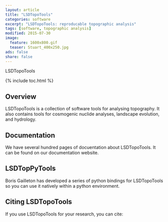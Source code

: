 ```yaml
---
layout: article
title: "LSDTopoTools"
categories: software
excerpt: "LSDTopoTools: reproducable topographic analysis"
tags: [software, topographic analysis]
modified: 2015-07-30
image:
  feature: 1600x800.gif
  teaser: Stuart_400x250.jpg
ads: false
share: false
---
```


LSDTopoTools

{% include toc.html %}

## Overview

LSDTopoTools is a collection of software tools for analysing topography. It also contains tools for cosmogenic nuclide analyses, landscape evolution, and hydrology. 

## Documentation

We have several hundred pages of docuentation about LSDTopoTools. It can be found on our documentation website. 

## LSDTopPyTools

Boris Gailleton has developed a series of python bindings for LSDTopoTools so you can use it natively within a python environment. 

## Citing LSDTopoTools

If you use LSDTopoTools for your research, you can cite:


